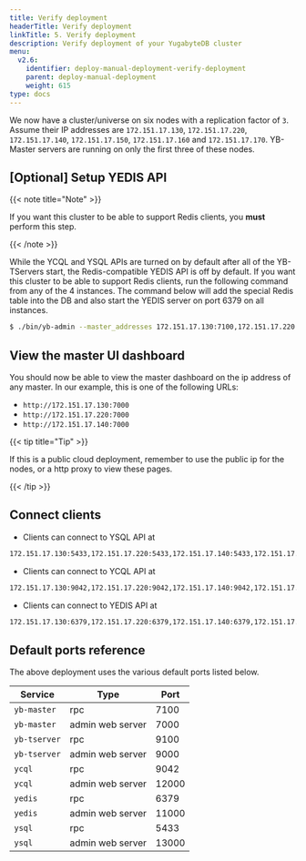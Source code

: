 ```yaml
---
title: Verify deployment
headerTitle: Verify deployment
linkTitle: 5. Verify deployment
description: Verify deployment of your YugabyteDB cluster
menu:
  v2.6:
    identifier: deploy-manual-deployment-verify-deployment
    parent: deploy-manual-deployment
    weight: 615
type: docs
---
```


We now have a cluster/universe on six nodes with a replication factor of `3`. Assume their IP addresses are `172.151.17.130`, `172.151.17.220`, `172.151.17.140`, `172.151.17.150`, `172.151.17.160` and `172.151.17.170`. YB-Master servers are running on only the first three of these nodes.

## [Optional] Setup YEDIS API

{{< note title="Note" >}}

If you want this cluster to be able to support Redis clients, you **must** perform this step.

{{< /note >}}

While the YCQL and YSQL APIs are turned on by default after all of the YB-TServers start, the Redis-compatible YEDIS API is off by default. If you want this cluster to be able to support Redis clients, run the following command from any of the 4 instances. The command below will add the special Redis table into the DB and also start the YEDIS server on port 6379 on all instances.

```sh
$ ./bin/yb-admin --master_addresses 172.151.17.130:7100,172.151.17.220:7100,172.151.17.140:7100 setup_redis_table
```

## View the master UI dashboard

You should now be able to view the master dashboard on the ip address of any master. In our example, this is one of the following URLs:

- `http://172.151.17.130:7000`
- `http://172.151.17.220:7000`
- `http://172.151.17.140:7000`

{{< tip title="Tip" >}}

If this is a public cloud deployment, remember to use the public ip for the nodes, or a http proxy to view these pages.

{{< /tip >}}

## Connect clients

- Clients can connect to YSQL API at

```sh
172.151.17.130:5433,172.151.17.220:5433,172.151.17.140:5433,172.151.17.150:5433,172.151.17.160:5433,172.151.17.170:5433
```

- Clients can connect to YCQL API at

```sh
172.151.17.130:9042,172.151.17.220:9042,172.151.17.140:9042,172.151.17.150:9042,172.151.17.160:9042,172.151.17.170:9042
```

- Clients can connect to YEDIS API at

```sh
172.151.17.130:6379,172.151.17.220:6379,172.151.17.140:6379,172.151.17.150:6379,172.151.17.160:6379,172.151.17.170:6379
```

## Default ports reference

The above deployment uses the various default ports listed below.

Service | Type | Port
--------|------| -------
`yb-master` | rpc | 7100
`yb-master` | admin web server | 7000
`yb-tserver` | rpc | 9100
`yb-tserver` | admin web server | 9000
`ycql` | rpc | 9042
`ycql` | admin web server | 12000
`yedis` | rpc | 6379
`yedis` | admin web server | 11000
`ysql` | rpc | 5433
`ysql` | admin web server | 13000
